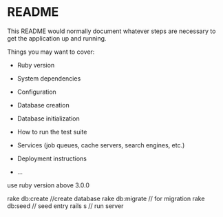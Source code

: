 # README

This README would normally document whatever steps are necessary to get the
application up and running.

Things you may want to cover:

* Ruby version

* System dependencies

* Configuration

* Database creation

* Database initialization

* How to run the test suite

* Services (job queues, cache servers, search engines, etc.)

* Deployment instructions

* ...

use ruby version above 3.0.0

rake db:create  //create database
rake db:migrate // for migration
rake db:seed   // seed entry 
rails s  // run server 